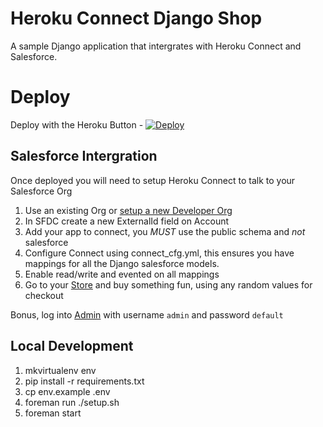 Heroku Connect Django Shop
=============================

A sample Django application that intergrates with Heroku Connect and Salesforce.

# Deploy

Deploy with the Heroku Button -
[![Deploy](https://www.herokucdn.com/deploy/button.png)](https://heroku.com/deploy?template=)

## Salesforce Intergration
Once deployed you will need to setup Heroku Connect to talk to your Salesforce Org

  1. Use an existing Org or [setup a new Developer Org](https://developer.salesforce.com/signup)
  1. In SFDC create a new ExternalId field on Account
  2. Add your app to connect, you *MUST* use the public schema and *not* salesforce
  3. Configure Connect using connect_cfg.yml, this ensures you have mappings for all the Django salesforce models.
  4. Enable read/write and evented on all mappings
  5. Go to your [Store](http://yourapp.herokuapp.com/shop) and buy something fun, using any random values for checkout

Bonus, log into [Admin](http://yourapp.herokuapp.com/admin/salesforce) with username `admin` and password `default`


## Local Development

  1. mkvirtualenv env
  1. pip install -r requirements.txt
  1. cp env.example .env
  1. foreman run ./setup.sh
  1. foreman start
